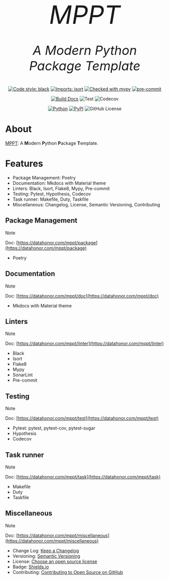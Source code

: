 <p align="center" style="font-size:80px; margin:0px 10px 0px 10px">
    <em>MPPT</em>
</p>
<p align="center", style="font-size: 40px">
    <em>A Modern Python Package Template
</em>
</p>

<center>


[![Code style: black](https://img.shields.io/badge/code%20style-black-000000.svg)](https://github.com/psf/black)
[![Imports: isort](https://img.shields.io/badge/%20imports-isort-%231674b1?style=flat&labelColor=ef8336)](https://pycqa.github.io/isort/)
[![Checked with mypy](https://www.mypy-lang.org/static/mypy_badge.svg)](https://mypy-lang.org/)
[![pre-commit](https://img.shields.io/badge/pre--commit-enabled-brightgreen?logo=pre-commit)](https://github.com/pre-commit/pre-commit)


[![Build Docs](https://github.com/shenxiangzhuang/mppt/actions/workflows/build_docs.yaml/badge.svg)](https://github.com/shenxiangzhuang/mppt/actions/workflows/build_docs.yaml)
![Test](https://github.com/shenxiangzhuang/mppt/actions/workflows/test.yaml/badge.svg)
![Codecov](https://codecov.io/gh/shenxiangzhuang/mppt/branch/master/graph/badge.svg)

[![Python](https://img.shields.io/badge/Python-3.8,%203.9,%203.10,%203.11-blue)]()
[![PyPI](https://img.shields.io/pypi/v/mppt)](https://pypi.org/project/mppt/)
![GitHub License](https://img.shields.io/github/license/shenxiangzhuang/mppt)

</center>

# About
[MPPT](https://github.com/shenxiangzhuang/mppt): A **M**odern **P**ython **P**ackage **T**emplate.

# Features
- Package Management: Poetry
- Documentation: Mkdocs with Material theme
- Linters: Black, Isort, Flake8, Mypy, Pre-commit
- Testing: Pytest, Hypothesis, Codecov
- Task runner: Makefile, Duty, Taskfile
- Miscellaneous: Changelog, License, Semantic Versioning, Contributing

## Package Management
> [!NOTE]
> Doc: [https://datahonor.com/mppt/package](https://datahonor.com/mppt/package)

- Poetry


## Documentation
> [!NOTE]
> Doc: [https://datahonor.com/mppt/doc](https://datahonor.com/mppt/doc)

- Mkdocs with Material theme

## Linters
> [!NOTE]
> Doc: [https://datahonor.com/mppt/linter](https://datahonor.com/mppt/linter)

- Black
- Isort
- Flake8
- Mypy
- SonarLint
- Pre-commit


## Testing
> [!NOTE]
> Doc: [https://datahonor.com/mppt/test](https://datahonor.com/mppt/test)

- Pytest: pytest, pytest-cov, pytest-sugar
- Hypothesis
- Codecov

## Task runner
> [!NOTE]
> Doc: [https://datahonor.com/mppt/task](https://datahonor.com/mppt/task)

- Makefile
- Duty
- Taskfile

## Miscellaneous
> [!NOTE]
> Doc: [https://datahonor.com/mppt/miscellaneous](https://datahonor.com/mppt/miscellaneous)

- Change Log: [Keep a Changelog](https://keepachangelog.com/en/1.1.0/)
- Versioning: [Semantic Versioning](https://semver.org/)
- License: [Choose an open source license](https://choosealicense.com/)
- Badge: [Shields.io](https://shields.io/)
- Contributing: [Contributing to Open Source on GitHub](https://guides.github.com/activities/contributing-to-open-source/)
